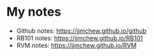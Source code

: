 # My notes

- Github notes: <https://jjmchew.github.io/github>
- RB101 notes: <https://jjmchew.github.io/RB101>
- RVM notes: <https://jjmchew.github.io/RVM>
